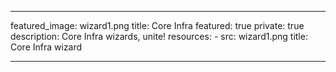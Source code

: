 
---
featured_image: wizard1.png
title: Core Infra
featured: true
private: true 
description: Core Infra wizards, unite!
resources:
    - src: wizard1.png
      title: Core Infra wizard

---
